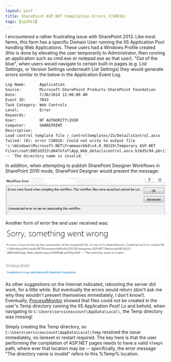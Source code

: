 ```yaml
---
layout: post
title: SharePoint ASP.NET Compilation Errors (CS0016)
tags: [sp2013]
---
```


I encountered a rather frustrating issue with SharePoint 2013. Like most farms, this farm has a specific Domain User running the IIS Application Pool handling Web Applications. These users had a Windows Profile created (this is done by elevating the user temporarily to Administrator, then running an application such as cmd.exe or notepad.exe as that user). "Out of the blue", when users would navigate to certain built-in pages (e.g. List Settings, or Version Settings underneath List Settings)  they would generate errors similar to the below in the Application Event Log.

```
Log Name:      Application
Source:        Microsoft-SharePoint Products-SharePoint Foundation
Date:          7/30/2014 12:00:00 AM
Event ID:      7043
Task Category: Web Controls
Level:         Error
Keywords:      
User:          NT AUTHORITY\IUSR
Computer:      SHAREPOINT
Description:
Load control template file /_controltemplates/15/DetailsControl.ascx failed: (0): error CS0016: Could not write to output file 'c:\Windows\Microsoft.NET\Framework64\v4.0.30319\Temporary ASP.NET Files\root\0853d323\d847efaf\App_Web_detailscontrol.ascx.b16d5c94.pbri1kbd.dll' -- 'The directory name is invalid. '
```

In addition, when attempting to publish SharePoint Designer Workflows in SharePoint 2010 mode, SharePoint Designer would present the message:

![CS0016WorkflowError](/assets/images/2014/07/CS0016WorkflowError.png)

Another form of error the end user received was:

![CS0016Sorry](/assets/images/2014/07/CS0016Sorry.png)

As other suggestions on the Internet indicated, rebooting the server did work, for a little while. But eventually the errors would return (don't ask me why they wouldn't present themselves immediately, I don't know!). Eventually, [ProcessMonitor](http://technet.microsoft.com/en-us/sysinternals/bb896645.aspx) showed that files could not be created in the user's Temp directory running the IIS Application Pool! Lo and behold, when navigating to `C:\Users\serviceaccount\AppData\Local\`, the Temp directory was missing!

Simply creating the Temp directory, so `C:\Users\serviceaccount\AppData\Local\Temp` resolved the issue immediately, no iisreset or restart required. The key here is that the user performing the compilation of ASP.NET pages needs to have a valid `%Temp%` path, where ever that location may be -- specifically, the error message "The directory name is invalid" refers to this %Temp% location.